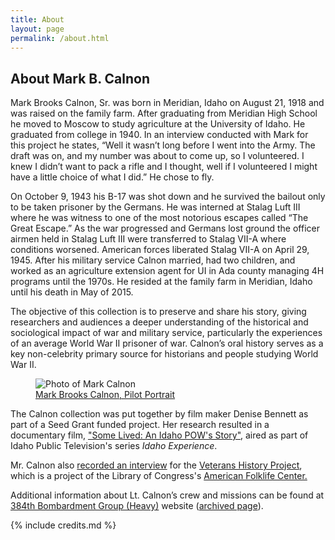 ```yaml
---
title: About
layout: page
permalink: /about.html
---
```


<div class="row my-5">
    <div class="col-md-8">
        <h2><strong>About Mark B. Calnon</strong></h2>
        <p class="pt-3">Mark Brooks Calnon, Sr. was born in Meridian, Idaho on August 21, 1918 and was raised on the family farm. After graduating from Meridian High School he moved to Moscow to study agriculture at the University of Idaho. He graduated from college in 1940. In an interview conducted with Mark for this project he states, “Well it wasn’t long before I went into the Army. The draft was on, and my number was about to come up, so I volunteered. I knew I didn’t want to pack a rifle and I thought, well if I volunteered I might have a little choice of what I did.” He chose to fly.</p>
        <p>On October 9, 1943 his B-17 was shot down and he survived the bailout only to be taken prisoner by the Germans. He was interned at Stalag Luft III where he was witness to one of the most notorious escapes called “The Great Escape.” As the war progressed and Germans lost ground the officer airmen held in Stalag Luft III were transferred to Stalag VII-A where conditions worsened. American forces liberated Stalag VII-A on April 29, 1945. After his military service Calnon married, had two children, and worked as an agriculture extension agent for UI in Ada county managing 4H programs until the 1970s. He resided at the family farm in Meridian, Idaho until his death in May of 2015.</p>
        <p>The objective of this collection is to preserve and share his story, giving researchers and audiences a deeper understanding of the historical and sociological impact of war and military service, particularly the experiences of an average World War II prisoner of war. Calnon’s oral history serves as a key non-celebrity primary source for historians and people studying World War II.</p>
    </div>
    <div class="col-md-4">
        <figure class="figure">
            <img class="figure-img img-fluid pt-5" alt="Photo of Mark Calnon" src="https://cdm17254.contentdm.oclc.org/digital/iiif/calnon/31/full/pct:50/0/default.jpg">
            <figcaption class="figure-caption text-center"><a href="{{ '/items/calnon31.html' | relative_url }}">Mark Brooks Calnon, Pilot Portrait</a></figcaption>
        </figure>
    </div>
    <div class="col-md-8">
        <p>The Calnon collection was put together by film maker Denise Bennett as part of a Seed Grant funded project. Her research resulted in a documentary film, <a href="https://video.idahoptv.org/video/some-lived-an-idaho-pows-story-e4uxn8/" target="_blank" rel="noopener">"Some Lived: An Idaho POW's Story"</a>, aired as part of Idaho Public Television's series <em>Idaho Experience</em>.</p>
        <p>Mr. Calnon also <a href="https://www.youtube.com/watch?v=MN1UhBenH5Y&feature=youtu.be" target="_blank" rel="noopener">recorded an interview</a> for the <a href="http://www.loc.gov/vets/" target="_blank" rel="noopener">Veterans History Project</a>, which is a project of the Library of Congress's <a href="http://www.loc.gov/folklife/" target="_blank" rel="noopener">American Folklife Center.</a></p>
        <p>Additional information about Lt. Calnon’s crew and missions can be found at <a href="http://384thbombgroup.com/_content/_pages/person.php?PersonKey=596" target="_blank" rel="noopener">384th Bombardment Group (Heavy)</a> website (<a href="https://web.archive.org/web/20190108014240/http://384thbombgroup.com/_content/_pages/person.php?PersonKey=596" target="_blank">archived page</a>).</p>
    </div>
</div>

{% include credits.md %}
